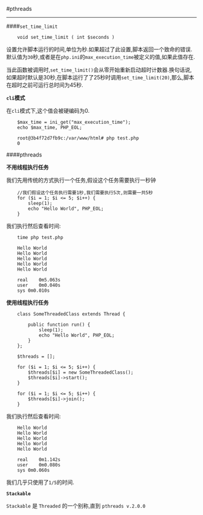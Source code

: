 #pthreads

---

####`set_time_limit`

		void set_time_limit ( int $seconds )

设置允许脚本运行的时间,单位为秒.如果超过了此设置,脚本返回一个致命的错误.默认值为`30`秒,或者是在`php.ini`的`max_execution_time`被定义的值,如果此值存在.

当此函数被调用时,`set_time_limit()`会从零开始重新启动超时计数器.换句话说,如果超时默认是30秒,在脚本运行了了25秒时调用`set_time_limit(20)`,那么,脚本在超时之前可运行总时间为45秒.

**`cli`模式**

在`cli`模式下,这个值会被硬编码为0.

		$max_time = ini_get("max_execution_time");
		echo $max_time, PHP_EOL;
		
		root@3b4f72d7fb9c:/var/www/html# php test.php
		0
		
####pthreads

**不用线程执行任务**

我们先用传统的方式执行一个任务,假设这个任务需要执行一秒钟

		//我们假设这个任务执行需要1秒,我们需要执行5次,则需要一共5秒
		for ($i = 1; $i <= 5; $i++) {
		    sleep(1);
		    echo "Hello World", PHP_EOL;
		}
		
我们执行然后查看时间:

		time php test.php

		Hello World
		Hello World
		Hello World
		Hello World
		Hello World		
		
		real	0m5.063s
		user	0m0.040s
		sys	0m0.010s
		
**使用线程执行任务**

		class SomeThreadedClass extends Thread {
		
		    public function run() {
		        sleep(1);
		        echo "Hello World", PHP_EOL;
		    }
		};
		
		$threads = [];
		
		for ($i = 1; $i <= 5; $i++) {
		    $threads[$i] = new SomeThreadedClass(); 
		    $threads[$i]->start();
		}
		
		for ($i = 1; $i <= 5; $i++) {
		    $threads[$i]->join();
		}
		
我们执行然后查看时间:		
		
		Hello World
		Hello World
		Hello World
		Hello World
		Hello World
		
		real	0m1.142s
		user	0m0.080s
		sys	0m0.060s		
		
我们几乎只使用了`1/5`的时间.		
		
**`Stackable`**

`Stackable` 是 `Threaded` 的一个别称,直到 `pthreads v.2.0.0`